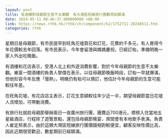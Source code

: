 ```yaml
---
layout: post
title: 有酒樓對母親節生意不太樂觀　有大灣區短線旅行團數周前額滿
date: 2024-05-11 08:46:37.000000000 +08:00
link: https://news.rthk.hk/rthk/ch/component/k2/1752711-20240511.htm
categories: rthk
---
```


星期日是母親節，有市民提早到旺角花墟買花和訂花，花費約千多元，有人覺得今年花價較去年回落。有市民表示，今年會留港與媽媽慶祝，已經訂枱，準備明晚一家人外出吃晚飯。

有酒樓和花店表示，受港人北上和外遊消費影響，對於今年母親節的生意不太樂觀。樂富一間酒樓的負責人黎偉在表示，以往母親節晚飯時段，訂枱一早就爆滿，但他形容今年反應「慢熱」，明晚仍有枱可以預訂，他估計今年母親節的生意可能較往年差。

在旺角花墟，有花店店主表示，訂花生意額較往年少近一半，期望母親節當日花墟人流增加，可帶動消費。

有旅行社就趁母親節舉辦兩日一夜廣州旅行團，團費近700港元，標榜入住當地五星級酒店，行程除了遊覽景點，還包括母親節晚宴，席間會有本地歌手表演。負責人崔定邦表示，由於這類大灣區短線旅行團價錢相對較便宜，顧客反映性價比高，因此近期很受歡迎，數星期前已經額滿。
